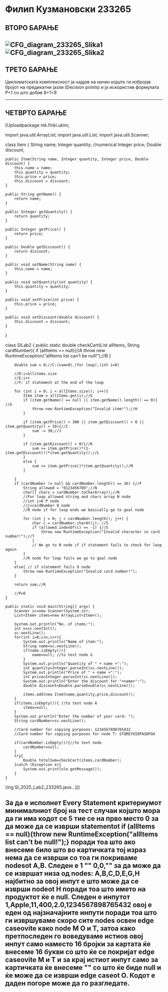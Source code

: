 # Филип Кузмановски 233265

ВТОРО БАРАЊЕ
-------------------------------------------------------------------------------------------------------------
![CFG_diagram_233265_Slika1](https://github.com/user-attachments/assets/966e4717-9415-4568-b131-0902b9d69e5c)
![CFG_diagram_233265_Slika2](https://github.com/user-attachments/assets/55c479fe-49e9-49bb-b03a-06295e81ab1f)
-------------------------------------------------------------------------------------------------------------

ТРЕТО БАРАЊЕ
--------------------------------------------------------------------------------------------------------------------------------------------------------------

Цикломатската комплексност ја најдов на начин којшто ги избројав бројот на предикатни јазли (Decision points) и ја искористив формулата P+1 со што добив 8+1=9

--------------------------------------------------------------------------------------------------------------------------------------------------------------

ЧЕТВРТО БАРАЊЕ
------------------------------------------------------------------------------------------------------------------------------------------------------------------------------------------------------------------------------------------------------------------------

[Uploadpackage mk.finki.ukim;

import java.util.ArrayList;
import java.util.List;
import java.util.Scanner;

class Item {
    String name;
    Integer quantity; //numerical
    Integer price;
    Double discount;

    public Item(String name, Integer quantity, Integer price, Double discount) {
        this.name = name;
        this.quantity = quantity;
        this.price = price;
        this.discount = discount;
    }

    public String getName() {
        return name;
    }

    public Integer getQuantity() {
        return quantity;
    }

    public Integer getPrice() {
        return price;
    }

    public Double getDiscount() {
        return discount;
    }

    public void setName(String name) {
        this.name = name;
    }

    public void setQuantity(int quantity) {
        this.quantity = quantity;
    }

    public void setPrice(int price) {
        this.price = price;
    }

    public void setDiscount(double discount) {
        this.discount = discount;
    }
}


class SILab2 {
    public static double checkCart(List<Item> allItems, String cardNumber){
        if (allItems == null){//A
            throw new RuntimeException("allItems list can't be null!");//B
        }

        double sum = 0;//C:(sum=0),(for loop),(int i=0)

        //D:i<allitems.size
        //E:i++
        //F: if statement at the end of the loop

        for (int i = 0; i < allItems.size(); i++){
            Item item = allItems.get(i);//G
            if (item.getName() == null || item.getName().length() == 0){ //G
                throw new RuntimeException("Invalid item!");//H
            }

            if (item.getPrice() > 300 || item.getDiscount() > 0 || item.getQuantity() > 10){//I
                sum -= 30;//J
            }

            if (item.getDiscount() > 0){//K
                sum += item.getPrice()*(1-item.getDiscount())*item.getQuantity();//L
            }
            else {
                sum += item.getPrice()*item.getQuantity();//M
            }

        }
        if (cardNumber != null && cardNumber.length() == 16) {//F
            String allowed = "0123456789";//N
            char[] chars = cardNumber.toCharArray();//N
            //For loop allowed string and chars array N node
            //int j=0 P node
            //j<cardNumber Q node
            //R node if for loop ends we basically go to goal node

            for (int j = 0; j < cardNumber.length(); j++) {
                char c = cardNumber.charAt(j); //S
                if (allowed.indexOf(c) == -1) {//S
                    throw new RuntimeException("Invalid character in card number!");//T
                }
                // We go to N node if if statement fails to check for loop again
            }
            //R node for loop fails we go to goal node
        }
        else{ // if statement fails O node
            throw new RuntimeException("Invalid card number!");
        }

        return sum;//R

        //P=8
    }

    public static void main(String[] args) {
        Scanner sc=new Scanner(System.in);
        List<Item> items=new ArrayList<Item>();

        System.out.println("No. of items:");
        int n=sc.nextInt();
        sc.nextLine();
        for(int i=0;i<n;i++){
            System.out.println("Name of item:");
            String name=sc.nextLine();
            if(name.isEmpty()){
                name=null; //to test node G
            }
            System.out.println("Quantity of " + name +":");
            int quantity=Integer.parseInt(sc.nextLine());
            System.out.println("Price of " + name +":");
            int price=Integer.parseInt(sc.nextLine());
            System.out.println("Enter the discount for "+name+":");
            double discount=Double.parseDouble(sc.nextLine());

            items.add(new Item(name,quantity,price,discount));
        }
        if(items.isEmpty()){ //to test node A
            items=null;
        }
        System.out.println("Enter the number of your card: ");
        String cardNumber=sc.nextLine();

        //Card number for copying purposes: 1234567898765432
        //Card number for copying purposes for node T: STQREYUIOPASDFGH

        if(cardNumber.isEmpty()){//to test node
            cardNumber=null;
        }
        try{
            Double totalSum=checkCart(items,cardNumber);
        }catch (Exception e){
            System.out.println(e.getMessage());
        }
    }
}ing SI_2025_Lab2_233265.java…]()

За да е исполнет Every Statement критериумот минималниот број на тест случаи којшто мора да ги има кодот се 5 тие се на прво место 0 за да може да се изврши statementot  if (allItems == null){throw new RuntimeException("allItems list can't be null!");} поради тоа што ако внесеме било што во картичката тој израз нема да се изврши со тоа ги покриваме nodesot A,B. Следен е 1 "" 0,0,"" за да може да се извршат низа од nodes: A,B,C,D,E,G,H најбитно за овој инпут е што може да се изврши nodeot H поради тоа што името на продуктот ќе е null. Следен е инпутот 1,Apple,11,400,2.0,1234567898765432 овој е еден од најзначајните инпути поради тоа што ги извршуваме скоро сите nodes освен edge caseovite како node M O и T, затоа како претпоследен го воведуваме истиов овој инпут само наместо 16 бројки за картата ќе внесеме 16 букви со што ќе се покријат edge caseovite М и T и за крај истиот инпут само за картичката ќе внесеме "" со што ќе биде null и ќе може да се изврши edge caseot О. Кодот е даден погоре може да го разгледате.
------------------------------------------------------------------------------------------------------------------------------------------------------------------------------------------------------------------------------------------------------------------------
